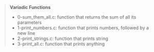 >**Variadic Functions**
>
>* 0-sum_them_all.c: function that returns the sum of all its parameters
>* 1-print_numbers.c: function that prints numbers, followed by a new line
>* 2-print_strings.c: function that prints string
>* 3-print_all.c: function that prints anything